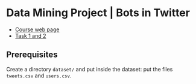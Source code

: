 # Data Mining Project | Bots in Twitter
- [Course web page](http://didawiki.cli.di.unipi.it/doku.php/magistraleinformatica/dmi/start)
- [Task 1 and 2](./projectdescriptiondm2022-new.pdf)

## Prerequisites
Create a directory ``dataset/`` and put inside the dataset: put the files ``tweets.csv`` and ``users.csv``.
